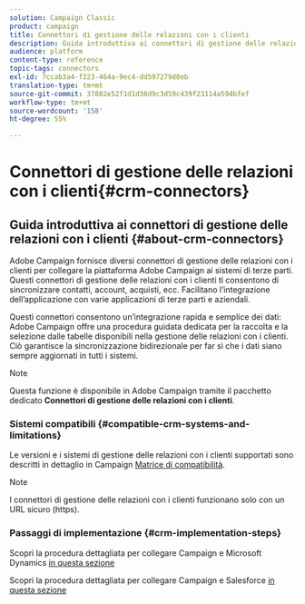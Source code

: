 ```yaml
---
solution: Campaign Classic
product: campaign
title: Connettori di gestione delle relazioni con i clienti
description: Guida introduttiva ai connettori di gestione delle relazioni con i clienti in Campaign
audience: platform
content-type: reference
topic-tags: connectors
exl-id: 7ccab3a4-f323-464a-9ec4-dd597279d0eb
translation-type: tm+mt
source-git-commit: 37802e52f1d1d38d9c3d59c439f23114a594bfef
workflow-type: tm+mt
source-wordcount: '158'
ht-degree: 55%

---
```


# Connettori di gestione delle relazioni con i clienti{#crm-connectors}

## Guida introduttiva ai connettori di gestione delle relazioni con i clienti {#about-crm-connectors}

Adobe Campaign fornisce diversi connettori di gestione delle relazioni con i clienti per collegare la piattaforma Adobe Campaign ai sistemi di terze parti. Questi connettori di gestione delle relazioni con i clienti ti consentono di sincronizzare contatti, account, acquisti, ecc. Facilitano l’integrazione dell’applicazione con varie applicazioni di terze parti e aziendali.

Questi connettori consentono un’integrazione rapida e semplice dei dati: Adobe Campaign offre una procedura guidata dedicata per la raccolta e la selezione dalle tabelle disponibili nella gestione delle relazioni con i clienti. Ciò garantisce la sincronizzazione bidirezionale per far sì che i dati siano sempre aggiornati in tutti i sistemi.

>[!NOTE]
>
>Questa funzione è disponibile in Adobe Campaign tramite il pacchetto dedicato **Connettori di gestione delle relazioni con i clienti**.


### Sistemi compatibili {#compatible-crm-systems-and-limitations}

Le versioni e i sistemi di gestione delle relazioni con i clienti supportati sono descritti in dettaglio in Campaign [Matrice di compatibilità](../../rn/using/compatibility-matrix.md).

>[!NOTE]
>
>I connettori di gestione delle relazioni con i clienti funzionano solo con un URL sicuro (https).

### Passaggi di implementazione {#crm-implementation-steps}

Scopri la procedura dettagliata per collegare Campaign e Microsoft Dynamics [in questa sezione](../../platform/using/crm-ms-dynamics.md)


Scopri la procedura dettagliata per collegare Campaign e Salesforce [in questa sezione](../../platform/using/crm-sfdc.md)
